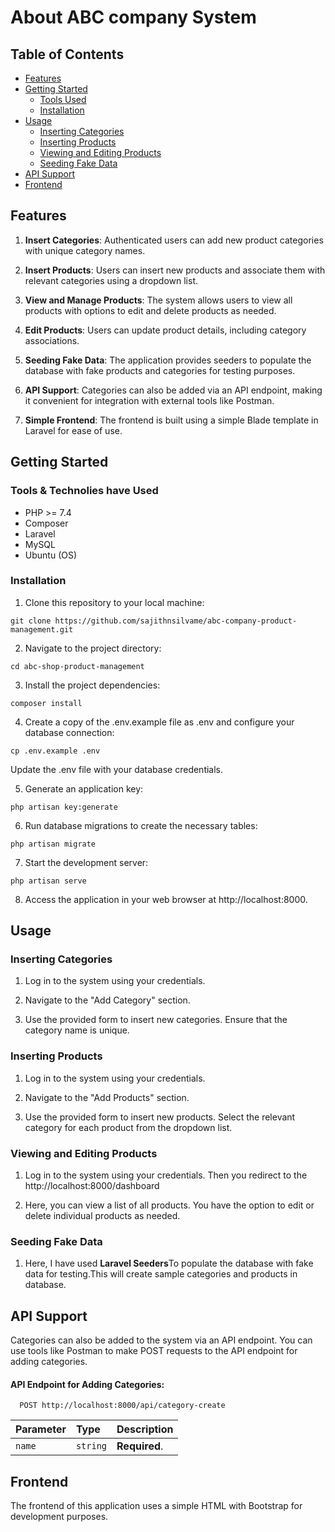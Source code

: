 
# About ABC company System

## Table of Contents

- [Features](##features)
- [Getting Started](#getting-started)
  - [Tools Used](#prerequisites)
  - [Installation](#installation)
- [Usage](#usage)
  - [Inserting Categories](#inserting-categories)
  - [Inserting Products](#inserting-products)
  - [Viewing and Editing Products](#viewing-and-editing-products)
  - [Seeding Fake Data](#seeding-fake-data)
- [API Support](#api-support)
- [Frontend](#frontend)


## Features

1. **Insert Categories**: Authenticated users can add new product categories with unique category names.

2. **Insert Products**: Users can insert new products and associate them with relevant categories using a dropdown list.

3. **View and Manage Products**: The system allows users to view all products with options to edit and delete products as needed.

4. **Edit Products**: Users can update product details, including category associations.

5. **Seeding Fake Data**: The application provides seeders to populate the database with fake products and categories for testing purposes.

6. **API Support**: Categories can also be added via an API endpoint, making it convenient for integration with external tools like Postman.

7. **Simple Frontend**: The frontend is built using a simple Blade template in Laravel for ease of use.

## Getting Started

### Tools & Technolies have Used

- PHP >= 7.4
- Composer
- Laravel
- MySQL 
- Ubuntu (OS)

### Installation
1. Clone this repository to your local machine:
```
git clone https://github.com/sajithnsilvame/abc-company-product-management.git
```
2. Navigate to the project directory:
```
cd abc-shop-product-management
```
3. Install the project dependencies:
```
composer install
```
4. Create a copy of the .env.example file as .env and configure your database connection:
```
cp .env.example .env
```
Update the .env file with your database credentials.

5. Generate an application key:
```
php artisan key:generate
```
6. Run database migrations to create the necessary tables:
```
php artisan migrate
```
7. Start the development server:
```
php artisan serve
```

8. Access the application in your web browser at http://localhost:8000.

## Usage
### Inserting Categories
1. Log in to the system using your credentials.

2. Navigate to the "Add Category" section.

3. Use the provided form to insert new categories. Ensure that the category name is unique.

### Inserting Products
1. Log in to the system using your credentials.

2. Navigate to the "Add Products" section.

3. Use the provided form to insert new products. Select the relevant category for each product from the dropdown list.

### Viewing and Editing Products
1. Log in to the system using your credentials. Then you redirect to the http://localhost:8000/dashboard


2. Here, you can view a list of all products. You have the option to edit or delete individual products as needed.

### Seeding Fake Data
1. Here, I have used **Laravel Seeders**To populate the database with fake data for testing.This will create sample categories and products in database.

## API Support
Categories can also be added to the system via an API endpoint. You can use tools like Postman to make POST requests to the API endpoint for adding categories.


#### API Endpoint for Adding Categories:

```http
  POST http://localhost:8000/api/category-create
```

| Parameter | Type     | Description                |
| :-------- | :------- | :------------------------- |
| `name` | `string` | **Required**.|

## Frontend
The frontend of this application uses a simple HTML with Bootstrap for development purposes. 
